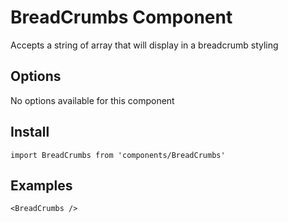 # BreadCrumbs Component
Accepts a string of array that will display in a breadcrumb styling

## Options
No options available for this component

## Install
```
import BreadCrumbs from 'components/BreadCrumbs'
```

## Examples
```
<BreadCrumbs />
```